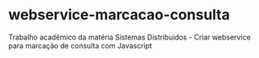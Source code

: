 # webservice-marcacao-consulta
Trabalho acadêmico da matéria Sistemas Distribuidos - Criar webservice para marcação de consulta com Javascript
